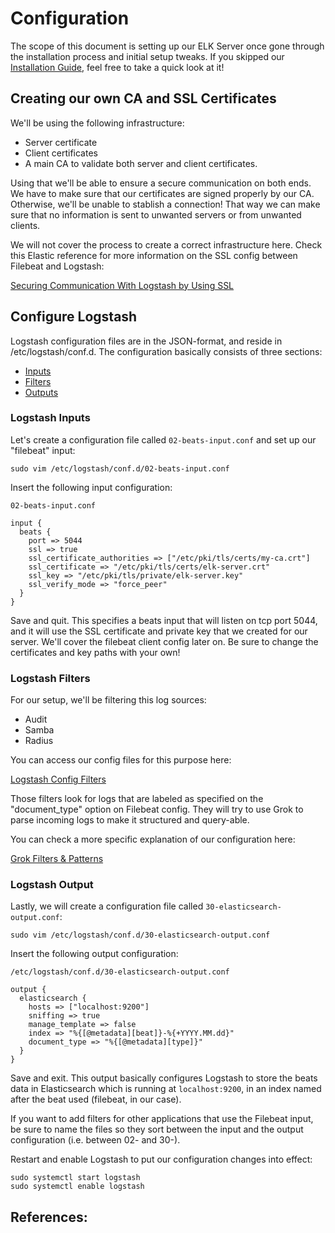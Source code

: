 # Configuration

The scope of this document is setting up our ELK Server once gone through the installation process and initial setup tweaks.
If you skipped our [Installation Guide](../installation/), feel free to take a quick look at it!

## Creating our own CA and SSL Certificates

We'll be using the following infrastructure:

* Server certificate
* Client certificates
* A main CA to validate both server and client certificates.

Using that we'll be able to ensure a secure communication on both ends.
We have to make sure that our certificates are signed properly by our CA. Otherwise, we'll be unable to stablish a connection!
That way we can make sure that no information is sent to unwanted servers or from unwanted clients.

We will not cover the process to create a correct infrastructure here.
Check this Elastic reference for more information on the SSL config between Filebeat and Logstash:

[Securing Communication With Logstash by Using SSL](https://www.elastic.co/guide/en/beats/filebeat/current/configuring-ssl-logstash.html)

## Configure Logstash

Logstash configuration files are in the JSON-format, and reside in /etc/logstash/conf.d.
The configuration basically consists of three sections:

* [Inputs](#logstash-inputs)
* [Filters](#logstash-filters)
* [Outputs](#logstash-outputs)

### Logstash Inputs

Let's create a configuration file called `02-beats-input.conf` and set up our "filebeat" input:

    sudo vim /etc/logstash/conf.d/02-beats-input.conf

Insert the following input configuration:

	02-beats-input.conf

    input {
      beats {
        port => 5044
        ssl => true
        ssl_certificate_authorities => ["/etc/pki/tls/certs/my-ca.crt"]
        ssl_certificate => "/etc/pki/tls/certs/elk-server.crt"
        ssl_key => "/etc/pki/tls/private/elk-server.key"
        ssl_verify_mode => "force_peer"
      }
    }

Save and quit. This specifies a beats input that will listen on tcp port 5044, and it will use the SSL certificate and private key that we created for our server.
We'll cover the filebeat client config later on. Be sure to change the certificates and key paths with your own!

### Logstash Filters

For our setup, we'll be filtering this log sources:

* Audit
* Samba
* Radius

You can access our config files for this purpose here:

[Logstash Config Filters](files/)

Those filters look for logs that are labeled as specified on the "document_type" option on Filebeat config. They will try to use Grok to parse incoming logs to make it structured and query-able.

You can check a more specific explanation of our configuration here:

[Grok Filters & Patterns](grok-patterns-draft.md)

### Logstash Output

Lastly, we will create a configuration file called `30-elasticsearch-output.conf`:

    sudo vim /etc/logstash/conf.d/30-elasticsearch-output.conf

Insert the following output configuration:

	/etc/logstash/conf.d/30-elasticsearch-output.conf

    output {
      elasticsearch {
        hosts => ["localhost:9200"]
        sniffing => true
        manage_template => false
        index => "%{[@metadata][beat]}-%{+YYYY.MM.dd}"
        document_type => "%{[@metadata][type]}"
      }
    }

Save and exit. This output basically configures Logstash to store the beats data in Elasticsearch which is running at `localhost:9200`, in an index named after the beat used (filebeat, in our case).

If you want to add filters for other applications that use the Filebeat input, be sure to name the files so they sort between the input and the output configuration (i.e. between 02- and 30-).

Restart and enable Logstash to put our configuration changes into effect:

    sudo systemctl start logstash
    sudo systemctl enable logstash

## References:

